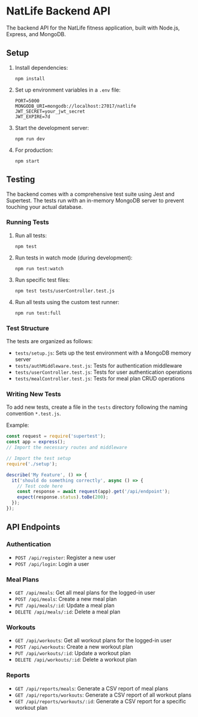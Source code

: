 # NatLife Backend API

The backend API for the NatLife fitness application, built with Node.js, Express, and MongoDB.

## Setup

1. Install dependencies:
   ```
   npm install
   ```

2. Set up environment variables in a `.env` file:
   ```
   PORT=5000
   MONGODB_URI=mongodb://localhost:27017/natlife
   JWT_SECRET=your_jwt_secret
   JWT_EXPIRE=7d
   ```

3. Start the development server:
   ```
   npm run dev
   ```

4. For production:
   ```
   npm start
   ```

## Testing

The backend comes with a comprehensive test suite using Jest and Supertest. The tests run with an in-memory MongoDB server to prevent touching your actual database.

### Running Tests

1. Run all tests:
   ```
   npm test
   ```

2. Run tests in watch mode (during development):
   ```
   npm run test:watch
   ```

3. Run specific test files:
   ```
   npm test tests/userController.test.js
   ```

4. Run all tests using the custom test runner:
   ```
   npm run test:full
   ```

### Test Structure

The tests are organized as follows:

- `tests/setup.js`: Sets up the test environment with a MongoDB memory server
- `tests/authMiddleware.test.js`: Tests for authentication middleware
- `tests/userController.test.js`: Tests for user authentication operations
- `tests/mealController.test.js`: Tests for meal plan CRUD operations

### Writing New Tests

To add new tests, create a file in the `tests` directory following the naming convention `*.test.js`.

Example:

```javascript
const request = require('supertest');
const app = express();
// Import the necessary routes and middleware

// Import the test setup
require('./setup');

describe('My Feature', () => {
  it('should do something correctly', async () => {
    // Test code here
    const response = await request(app).get('/api/endpoint');
    expect(response.status).toBe(200);
  });
});
```

## API Endpoints

### Authentication
- `POST /api/register`: Register a new user
- `POST /api/login`: Login a user

### Meal Plans
- `GET /api/meals`: Get all meal plans for the logged-in user
- `POST /api/meals`: Create a new meal plan
- `PUT /api/meals/:id`: Update a meal plan
- `DELETE /api/meals/:id`: Delete a meal plan

### Workouts
- `GET /api/workouts`: Get all workout plans for the logged-in user
- `POST /api/workouts`: Create a new workout plan
- `PUT /api/workouts/:id`: Update a workout plan
- `DELETE /api/workouts/:id`: Delete a workout plan

### Reports
- `GET /api/reports/meals`: Generate a CSV report of meal plans
- `GET /api/reports/workouts`: Generate a CSV report of all workout plans
- `GET /api/reports/workouts/:id`: Generate a CSV report for a specific workout plan 